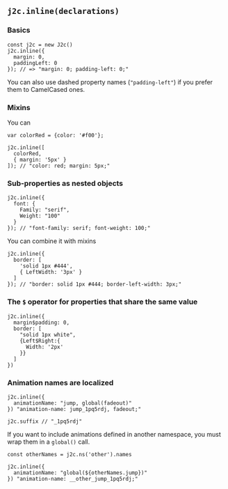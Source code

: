 ## `j2c.inline(declarations)`

### Basics

```JS
const j2c = new J2c()
j2c.inline({
  margin: 0,
  paddingLeft: 0
}); // => "margin: 0; padding-left: 0;"
```

You can also use dashed property names (`"padding-left"`) if you prefer them to CamelCased ones.

### Mixins

You can 

```JS
var colorRed = {color: '#f00'};

j2c.inline([
  colorRed,
  { margin: '5px' }
]); // "color: red; margin: 5px;"
```

### Sub-properties as nested objects

```JS
j2c.inline({
  font: {
    Family: "serif",
    Weight: "100"
  }
}); // "font-family: serif; font-weight: 100;"
```

You can combine it with mixins

```JS
j2c.inline({
  border: [
    'solid 1px #444',
    { LeftWidth: '3px' }
  ]
}); // "border: solid 1px #444; border-left-width: 3px;"
```

### The `$` operator for properties that share the same value

```JS
j2c.inline({
  margin$padding: 0,
  border: [
    "solid 1px white",
    {Left$Right:{
      Width: '2px'
    }}
  ]
})
```

### Animation names are localized

```JS
j2c.inline({
  animationName: "jump, global(fadeout)"
}) "animation-name: jump_1pq5rdj, fadeout;"

j2c.suffix // "_1pq5rdj"
```

If you want to include animations defined in another namespace, you must wrap them in a `global()` call.

```JS
const otherNames = j2c.ns('other').names

j2c.inline({
  animationName: "global(${otherNames.jump})"
}) "animation-name: __other_jump_1pq5rdj;"
```
